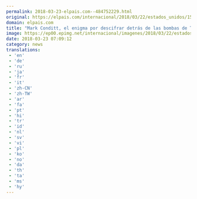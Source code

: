 ```yaml
---
permalink: 2018-03-23-elpais.com--484752229.html
original: https://elpais.com/internacional/2018/03/22/estados_unidos/1521739651_080487.html#?ref=rss&format=simple&link=link
domain: elpais.com
title: "Mark Conditt, el enigma por descifrar detrás de las bombas de Texas"
image: https://ep00.epimg.net/internacional/imagenes/2018/03/22/estados_unidos/1521739651_080487_1521743763_rrss_normal.jpg
date: 2018-03-23 07:09:12
category: news
translations: 
 - 'en'
 - 'de'
 - 'ru'
 - 'ja'
 - 'fr'
 - 'it'
 - 'zh-CN'
 - 'zh-TW'
 - 'ar'
 - 'fa'
 - 'pt'
 - 'hi'
 - 'tr'
 - 'id'
 - 'nl'
 - 'sv'
 - 'vi'
 - 'pl'
 - 'ko'
 - 'no'
 - 'da'
 - 'th'
 - 'ta'
 - 'ms'
 - 'hy'
---
```


